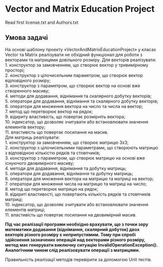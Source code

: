 # Vector and Matrix Education Project

Read first license.txt and Authors.txt


## Умова задачі

На основі шаблону проекту «VectorAndMatrixEducationProject» у класах Vector та Matrix реалізувати не обхідний функціонал для роботи з векторами та матрицями довільного розміру. Для векторів реалізувати:  
    1. конструктор за замовченням, що створює вектор у тривимірному просторі;  
    2. конструктор з цілочисельним параметром, що створює вектор відповідного розміру;  
    3. конструктор з параметром, що створює вектор на основі вже створенного масиву;  
    4. методи для додавання, віднімання та скалярного добутку векторів;  
    5. оператори для додавання, віднімання та скалярного добутку векторів;  
    6. оператори для множення вектора на число та числа на вектор;  
    7.  метод що перетворює вектор на рядок;  
    9. відкриту властивість, що повертає розмірніть вектора;  
    10. індексатор, що дозволяє зчитувати або встановлювати значення елементів вектору;  
    11. властивість що повертає посилання на масив.  
Для матриць реалізувати:  
    1. конструктор за замовченням, що створює матрицю 3х3;  
    2. конструктор з цілочисельними параметрами, що створюють матрицю з відповідною кількістю рядків та стовпчиків;  
    3. конструктор з параметром, що створює матрицю на основі вже існуючого двовимірного масиву;  
    4. методи для додавання, віднімання та добутку матриць;  
    5. оператори для додавання, віднімання та добутку матриць;  
    6. оператори для множення вектора на матрицю та матриці на вектор;  
    7. оператори для множення числа на матрицю та матриці на число;  
    8. метод що перетворює матрицю на рядок;  
    9. відкриті властивості, що повертають кількість рядків та стовпчиків матриці;  
    10. індексатор, що дозволяє зчитувати або встановлювати значення елементів матриці;  
    11. властивість що повертає посилання на двовимірний масив.  
  
**Під час реалізації програми необхідно врахувати, що з точки зору математики додавання (віднімання, скалярний добуток) двох векторів різного розміру є неприпустимим. Тому при спробі здійснення зазначених операцій над векторами різного розміру, метод має генерувати виключну ситуацію InvalidOperationException(). Аналогічним чином слід реалізовувати операції з матрицями.**  

Правильність реалізації методів перевірити за допомогою Unit тестів.
